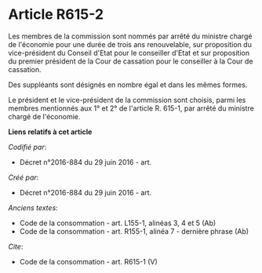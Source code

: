 # Article R615-2

Les membres de la commission sont nommés par arrêté du ministre chargé de l'économie pour une durée de trois ans
renouvelable, sur proposition du vice-président du Conseil d'Etat pour le conseiller d'Etat et sur proposition du premier
président de la Cour de cassation pour le conseiller à la Cour de cassation. 

Des suppléants sont désignés en nombre égal et dans les mêmes formes. 

Le président et le vice-président de la commission sont choisis, parmi les membres mentionnés aux 1° et 2° de l'article R.
615-1, par arrêté du ministre chargé de l'économie.

**Liens relatifs à cet article**

_Codifié par_:

  - Décret n°2016-884 du 29 juin 2016 - art.

_Créé par_:

  - Décret n°2016-884 du 29 juin 2016 - art.

_Anciens textes_:

  - Code de la consommation - art. L155-1, alinéas 3, 4 et 5 (Ab)
  - Code de la consommation - art. R155-1, alinéa 7 - dernière phrase (Ab)

_Cite_:

  - Code de la consommation - art. R615-1 (V)
